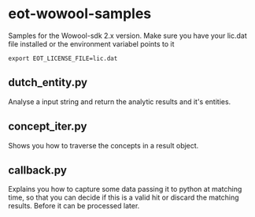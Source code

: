 # eot-wowool-samples
Samples for the Wowool-sdk 2.x version.
Make sure you have your lic.dat file installed or the environment variabel points to it

    export EOT_LICENSE_FILE=lic.dat

## dutch_entity.py
Analyse a input string and return the analytic results and it's entities.

## concept_iter.py
Shows you how to traverse the concepts in a result object.

## callback.py
Explains you how to capture some data passing it to python at matching time, so that you can decide if this is a valid hit or discard the matching results.
Before it can be processed later.

